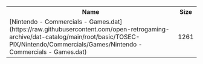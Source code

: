<table>
<tr><th>Name</th><th>Size</th></tr>
<tr><td>[Nintendo - Commercials - Games.dat](https://raw.githubusercontent.com/open-retrogaming-archive/dat-catalog/main/root/basic/TOSEC-PIX/Nintendo/Commercials/Games/Nintendo - Commercials - Games.dat)</td><td>1261</td></tr>
</table>
